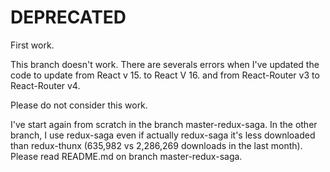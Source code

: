 # DEPRECATED

First work.

This branch doesn't work. There are severals errors when I've updated the code
to update from React v 15. to React V 16. and from React-Router v3
to React-Router v4.

Please do not consider this work.

I've start again from scratch in the branch master-redux-saga. In the other
branch, I use redux-saga even if actually redux-saga it's less downloaded than
redux-thunx (635,982 vs 2,286,269 downloads in the last month). Please read
README.md on branch master-redux-saga.
